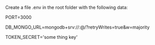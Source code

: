 Create a file .env in the root folder with the following data:

PORT=3000

DB_MONGO_URL=mongodb+srv://<username>:<password>@<host>/<db>?retryWrites=true&w=majority
  
TOKEN_SECRET='some thing key'
